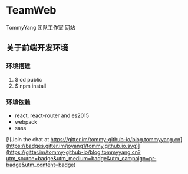 # TeamWeb
TommyYang 团队工作室 网站

## 关于前端开发环境

### 环境搭建
1. $ cd public
2. $ npm install

### 环境依赖
- react, react-router and es2015
- webpack
- sass


[![Join the chat at https://gitter.im/tommy-github-io/blog.tommyyang.cn](https://badges.gitter.im/joyang1/tommy.github.io.svg)](https://gitter.im/tommy-github-io/blog.tommyyang.cn?utm_source=badge&utm_medium=badge&utm_campaign=pr-badge&utm_content=badge)
